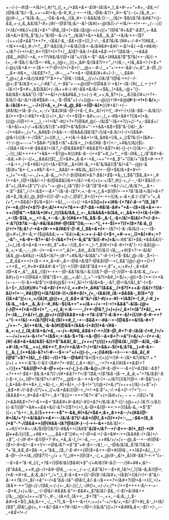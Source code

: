 +:-*(_-(_--#(*_$--+!&)+!_#(*(_((_+_/+$&+&+-$(#-(&!&*_)_&+#-++"+#+_-$&;+!(@&/&"&(_--$_++-+#(+&;-&-#_#_(-+--+(&_-@&-&?(+_#+-&"(--(+;(&_#_+-@(#-/__+"&(&-&;___-()&-&*&;_((&_#+-(-&&&)&:()--__(&(*-$&!_(&?&:&#&?+_()-_&$_+-)_&_&&)&?-#+:(#(--@$?&;&/--&!-(&#(+-@_(&((*-/_-+!&/+-+!+-_+-$_+(--$_)()_(+)&(+#&_(/+(_/&*(*+$+"-@&_($+(+$&:($_/_@-+_(+(((+"(@&"_#+*&*$"-&$?_+-*&&_(&*&/_+$?&_$"&;_)+"&!_@--&_-/+*__(_&(&?+&++&$__&_&"-+&/&:++-($?-)+++)_$+&&"(*+?+_-(&&(-&_-$&+($+(()_)-/-_-&$?&/&:(#_#+*-/-#+?(#&$_-+!&*+*&)_#-/+?__$?-*&&(/&;_)-+&!&*()(&+-&/&#&#+*&#(-+:&!+*&*_(-_+&+#&#(-+/&?-_(++!+*&!_#+?(*$?+(+?+/__&)$?-&&*-)+$&*&$_-+(+"($&!&-_-+&&&($&__#_@()-+&_+$+?$?(#&/&!(@+)&"+/((&*+-$"-&&+(#&&&?$"$?&(++-/&)(-+(+_-#-$&:(-&/($+:-#&_+_(@+;_(((+_&#-$_/(&$?(++"_/+)&;-_+)&_&&+!-)+$+*(_-@(*_/(&+&+-+:(&+-+?-@+)(+_(+$+(-__@+--#-/__+"+:+*+-&&-/+;&"_&-@_((-__&*-#&*__-)&$$?+?__-#--__+"+*&+-@&$(#+#+)-)-__-_$&#-*_@+/_&+/&/(/&#$"$?$"&++*+"_@&:-)(&&__((+_/+*()&/$"(@&:+*(--(-@+;$"&)&$+;+-_/-#&"-/_+-$&"_+_--+_@(@+$($(@_&&:(-+&_)+-(&-(_#(__(_+-)+?-)&*+)+$+#+_&$(&&(+_(-(_&_++_#-)-#(_-&&*&/&/-+_$&;_(+&&_-@+"()-&&!&$+:&&&"()-)$"++&)+/+&&#&&_)-)+(-)-#_++;&_$?+_(+__&((*&*()_#+/+?+-&!&/(-&/_-&/+(&#_$&#--+_-$-@&"+)-/+((@+-+*-@_)_((*+!_#+*&*_@__(#-)-$+!+$(-&/+;-&-/&(_$++-__--)+)(+&_+_(*-&_@_$&-+(_@-&(*__(/(#_+&!-+_(--(#&!&)+!_&-$-/+_+;-/+"&&(#(&-@-(+&-)_#+_&(+(+!(_-#+!-(+)(&-$&:--&/&)(/-&(*++_$+/-#&?+*&:(/+)+_&/--(++$($+-&#+;+-_(_+-#&+&#+?()&*(*&;(((@-/(@+!-*___)_-+!+!&"-#(/+?+?(@&#_@(--/&)$"-)&$+*$?_)(+(/-*+;-$&$_$+/-$&+&)_++)-/-+_&_(&_(/&?_/$"+#$?_+&"&$(#+"-++&&+&$+$$"&-()&!-_&--/+*&#+:_(+*+_&#&$-_(_+&&-+:-@&&_&($&!$?-(_)_)&+&:&(+)-)+/(&_&_#-@_&+)_/(/&-+_-/($&"_(+((#_(_-_++)&-(-&&+!+!&_&#&+(/&_+_(/$?&:($($+(&#_+_-+!-/-@+---+"+$&#-*(/&$+!&"+_&(&+__(+&((#&-_$+)+:-_+#&/(/&)($(--/(&&_+)&++#-$&&&!+(&?_/-@&$&#$?-#&&$?_(+&$?+#(-()-(+:()(&+:-_&!-_-/((_)&!+++++"+&&+-+$?_@+#($($(#&-&--(+*$"+#_(+*__+!&-(#&;_(_/$"&#_+&--_&*&;+#-)--(*(+__&&&(($(__((+&#+_&:&+-*&_-++"++&_$"+"()&/+"(&_$+#-*+?-+&:++_/+$+#&$($+*(/(*+)&+$?(#__&*(#(-&_++&"&/&&(($"&_(+&"--(@(_-&($(#+"&*-(_++#&?-&++__&&&!-*-#&(&;_&((+/+--@+$&)&_+$+#+!-+_)+"+*&;-+-_(++_&-&__/+?-)-$(@&#(*&?-$&(+$_$-*&;_)_$&"($&_&*+:_#(++&+_(@+)&&(-+)-&(@&$&)_)&*+/&(-+&+_)+(+:+/$?_#((-+_/--_-&!+$&(((-/-*&"+)_(&#+*(*$"(*(-(/+"-+-@+(_(&"($_(-)-(&"_($"&*&:-*&(-/+/_/&/&?+__&+-+:$"-$&"_/-)+:&$+--&+"_-(&-&-_(_$?+;+;-&-*_(_&+$(@(+-++?&"&_(&+/&(+&+?(&+$_)&;&)_@_$_@+_((((-@-*+*()-/_@$?_$+(()+(+-++(*(/&;+_-&+;&:(-()$"+"+_&(+*_++$&&(_+$(/&+&(+-+&(__---(+(/-*&*&$__()+(++(#&-(*+?&(-&-_+"($_)&?(+-+&;()(+(+$?_)-$+;&)+*+/+?&++-$?-$&-+#&!&-&#+"+&--($+(&+&+-+-++/(@&"-*+$&!&*(#+/_/(/(&&/&&_(_+-_&/&&&&+&(&&_+:_&&*+)+(&-(+(#-_+-($-$(&_+__+!-&_+--&-_&-)(#&*+?&_&$_-_$-_&-(_-&+/&!+$(_&(+?+)-$+-+:&?()$?&:--&/-#&/&&(#_#-@($$"()&;--+:-*(_++-$($+$+?_)(+($+?&:&_()(/+!+?&;&!-/-*&+(#-++&(#&!(-()-#_)_$_&+_&+(+___--(&?+)-&-/&(&/(-+;--($-@+#+(_#+:&;+:($_@_&&_&;+-+"&&_(__+*&;+:++-)-*&)-(+$+_+#-++;_((*&(+#+;+?_-&"-_+&-#+-$?+-&!-)-/&&+?+(+-&;&"&"&((*-#+)+*&__/+:_#&"&(+$&;+&&&&)(-_(+)_)&-&*&*&:+*+#(_$"+#+:-)_(_$_&+:+:_)-*_$(#+(+&-#+!_+&"(-+)-&_$(@--&_+;+:&;-_-_(#--(*-+&++:+"_&(*-_&#__&(&?()(&((-(&;__+#($+?-*-_&)&!(*&&_@+*&#&*((-*+(&$+)&?+;(#-*+#&/&/-&(&&"+"-#-)+)+$-$&/_@-/&-_$+(-*-__$_&&*++(+(&+:+*_&+#-_&+-@&+&!$?-@&$(@--+)_$&"(@(_-@++()+?+++$__+!_#+#+$&&_#-&+"()(-+((@-$&!$"_&&++_+;$"+_+;+#+)-_&*&#(@+&+_&"__&&_/($(+-++--@-&&?&!&/-*&:(*((&?-@--((-)(@+-&:&!&:&__/++-*&#(+()_++((@&&+;_@&"($++_@__+;&!-_(_+"-+&?(*&#_)+$_(+;-@_)+$-)+*-(+*&(+-+---((-&+*&!$"(_+!&#(@_$(-+*(_&)+!+!&)&*&-_-&?_@+!&/(&(_&"-)+$-&+$+_&$__(#_)(#+"+&+$(-(*+/-)_++#+!+_&#&"(&&&__(*$?(*_++_&-(_(_&(+?()&-_&(/+!+--*_#&*(@()+(&?&)(#-)(+_/&#+$(+_(+_-(&&(#_(&:+$&$&-_$($+*()((&+&"((+:+_+/(&(#_@((++_/(_&$+:&"&/-(&!-#(++_-#(-+)&$(*-(_#_/-#_)+(&:&__+&*__&_&:(--#_#&:-$(/&$+$+"++_)&_+$-/+$-+(-+!+&_&&"-_&(&*-(_@+(-)_@++(+&+(*_$+(+"_-_+(_&;+:&-----_(+*-@&?_)+)+(+/_&+!+(&"(*&)__++(+-)&;__(+&(+!_@_@+)+((@(&&$++&-+?&:(/$"(-&:&*+-&)+((/(#-$-#-++?+"_(-++!&(-*++_(&?_@(+&;($(++#_)_-+--$&&+--#&:-*+-(@&$++&!(&-#+?_/++-*-_&(+*&!&_-&-&(#(@&$+/&&&*-(+$()(*&-(#&-&_+:+)_(_(&;&!&+&/+&_-+-(+-#(#&_&$&+_(-++)($-@_#+?-$-/_&(&-(+#_)+/+$-$-*-/+/_++/+_-&+!+"+(&$+;+:&&-$+?&-+&-@(--*&+_$+?-+&"(+&/+/--(*+-&;(#(-&$+_&*+&&)&$(-&)(*$"&_&$(_&:__(+++(*(/(((++/(@&(&:_)(@--&)&_-(&-+#-)&;+?&__++)_#&*+?_$+/++&/&_+?-/+!&!+&&_+-_$(*&;&?&__)+#-&+-(__&_(_(+*&)&-&?+!-#---$+:+"+/+(()-(-*_-+;()&#(*&-+)--_-+:-$&_&(_#(@$"+_$?+)&)__(-($(--/((+?&--@&#__$"&*($+/(_+)(/+!(#-*-(&!-_&?_(_#&/$?+*(/+)+*+$+:&"&-(-&!(-(&_#+?+-_#_$(_(_&+-#(/-__-+?++&((#(&+*&$_(+?+/((__(++"&&_((@+!-&-@_++(+-+/-(_)-(-/&-&__@+/_#-&-@+*-*--&+(/+&($&:-&$?+?+*+!-$&+-$&;_&_+&?((-/(#+&&?+?+/$"($&;+)$?&&-(&-+_&_&;+"+?&/&$(-&(-$-*_(+_(@+?&!$?+/-#$?$?+__@_$+:&--*+&+$-)+_-_+/&?((((&?(@+:-#-$&"(+(-(_&+&&-#+*&*_(_+&)-(_-_#(+&)+_-/-$+!+"(/(@_+(+&;(*(_++++(/&)-(+_$"+(-_&$+#-/(-&$-/(*(++_((+/&+&&(((@-+_/+!-*&:$"+;-(-*&+()_-+?+"(--*-(&&&$++_#+&&+$?+-_&+"&*()_)+-+++?&?+:&"+_(*+(&#+$(+_/-+-/($_$(/+"&(+&&#&$+?+!_-&++_&_+"&&&#+#_-&#(/-#()_+&?+/&/&:&?-((/-*(@++_)_-_)&?(_-)_/&)_)((_-&?($(@$"_+&#++_&&_+&_((-&?_+(($?+(+)_&-@+&(@-*+:++(((&&-&_-*$"$"((+;+"&++:_&_&($__++++-+$"+-&&_#(*&/+$_&+;&_+*_&++&--/+*(#_&(@-#+)&/+*(_-+&!&_&(++&*---)&/&:$?(/-&&*(@(_&+()(*+)+:-___-$&+($_&(*&"-*-/($&&++(@(#&&-(&?_@&(_#-)-_-(-++-&+__+&&:&)+:-++#_)_/+!+#+-_/&/_$(@()&?(/-#&&++(/&#$"_____&($+/&?--+(-$++-$(*_$()-*(#((+__+__&/_((/($__+#&*+____&&+$"()_#+;+*(_-@_+&:+(-&+&_#+:+_+*(&&#&_-(+(&)+/-+$"_-(-(#-#+-&!(@+?-#+_+&_&-)_)+:-&_---_++#&/+/+(+--@_&--+--#(@&-($+)-#_+&!--&++!(+-+_@&/&?-*$"$"+#-$+:-/&!_--_-@&(&)&_$?&?_)&)&:-*+"&_&$_$+__$&-+_+"&&__($_/-$-#++(@($+&+__+-@_+_#(@&:_++)&__$+&(__)_/-&-@--(*+)&_(@$?$?(-_/_((++*(_+$(#+$+$(@($+_-(_+_@(#-_&!+_&)(#-$&?-_+:+"(_+---&+_&+"&-_#_$(/(_+$+?&__+((_@&!&)($&#(*$"-(+#_/&!(#-&()_----/(#+#_#+;&!--(*$"&&&__++#_@-/(+&#-@&__-+:+;_(-+-/_&$"&)+--$+#_)&!+/_)()&-&;&!(@+;(*&-+#+&__&;&_&(+"_/+*_)_$-&+&++(_((-@($-)&(&#+;-(&$(+((&(+)+-$"&/-&-*+?&:(+_$(-+_&"+-(+&"&&-)&"-@&!(_&*_(-&-/&++_+?+(&#+?(@+&-_+)(_(_+__)_+(&&*-++"_)_@-_((-/($&;+:(-(+-_&)-)(/_/_-(#()+_+)-/+;(*+:(++$++___++:&/-+-_+--$+#_)+)+/&-__-(-@&)-#&$&:&"+*-$&#+_$?&)&(-$&_-(-$(*+&(#&++_(/&;__(@(+(++*+/$"(-_#-_-)&*()_(&++__$+?$"--_++_--&;&;_)_$-_&#_+&*+$()_&&;&++_-/__+?(_&--$++-&+(+;_++)+"-_+/+&_/+;+&(-$?+#(_&-_(+!&)($$"_@&!_@(+_+-+&(-$&++?_#-)&)+$-$_/_@+:((&/&"(((+_(+*&#_#&;_&+;-$(-+)-_--_+&$+!+_-/
